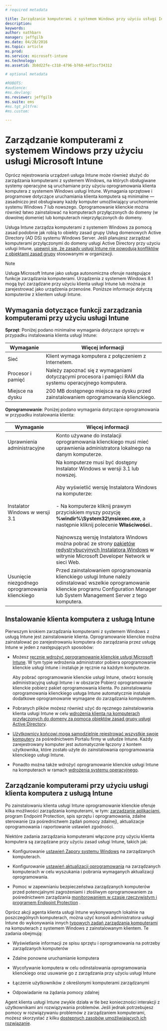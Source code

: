 ```yaml
---
# required metadata

title: Zarządzanie komputerami z systemem Windows przy użyciu usługi Intune | Microsoft Intune
description:
keywords:
author: nathbarn
manager: jeffgilb
ms.date: 04/28/2016
ms.topic: article
ms.prod:
ms.service: microsoft-intune
ms.technology:
ms.assetid: 3b8d22fe-c318-4796-b760-44f1ccf34312

# optional metadata

#ROBOTS:
#audience:
#ms.devlang:
ms.reviewer: jeffgilb
ms.suite: ems
#ms.tgt_pltfrm:
#ms.custom:

---
```


# Zarządzanie komputerami z systemem Windows przy użyciu usługi Microsoft Intune
Oprócz rejestrowania urządzeń usługa Intune może również służyć do zarządzania komputerami z systemem Windows, na których obsługiwane systemy operacyjne są uruchamiane przy użyciu oprogramowania klienta komputera z systemem Windows usługi Intune. Wymagania sprzętowe i programowe dotyczące uruchamiania klienta komputera są minimalne — zasadniczo jest obsługiwany każdy komputer umożliwiający uruchomienie systemu Windows 7 lub nowszego.  Oprogramowanie klienckie można również łatwo zainstalować na komputerach przyłączonych do domeny (w dowolnej domenie) lub komputerach nieprzyłączonych do domeny.

Usługa Intune zarządza komputerami z systemem Windows za pomocą zasad podobnie jak robią to obiekty zasad grupy Usług domenowych Active Directory (AD DS) systemu Windows Server. Jeśli planujesz zarządzać komputerami przyłączonymi do domeny usługi Active Directory przy użyciu usługi Intune, [upewnij się, że zasady usługi Intune nie powodują konfliktów z obiektami zasad grupy](resolve-gpo-and-microsoft-intune-policy-conflicts.md) stosowanymi w organizacji.

> [!NOTE]
> Usługa Microsoft Intune jako usługa autonomiczna oferuje następujące funkcje zarządzania komputerami. Urządzenia z systemem Windows 8.1 mogą być zarządzane przy użyciu klienta usługi Intune lub można je zarejestrować jako urządzenia przenośne. Poniższe informacje dotyczą komputerów z klientem usługi Intune.

## Wymagania dotyczące funkcji zarządzania komputerami przy użyciu usługi Intune

**Sprzęt**:
Poniżej podano minimalne wymagania dotyczące sprzętu w przypadku instalowania klienta usługi Intune:

|Wymaganie|Więcej informacji|
|---------------|--------------------|
|Sieć|Klient wymaga komputera z połączeniem z Internetem.|
|Procesor i pamięć|Należy zapoznać się z wymaganiami dotyczącymi procesora i pamięci RAM dla systemu operacyjnego komputera.|
|Miejsce na dysku|200 MB dostępnego miejsca na dysku przed zainstalowaniem oprogramowania klienckiego.|

**Oprogramowanie**:
Poniżej podano wymagania dotyczące oprogramowania w przypadku instalowania klienta:

|Wymaganie|Więcej informacji|
|---------------|--------------------|
|Uprawnienia administracyjne|Konto używane do instalacji oprogramowania klienckiego musi mieć uprawnienia administratora lokalnego na danym komputerze.|
|Instalator Windows w wersji 3.1|Na komputerze musi być dostępny Instalator Windows w wersji 3.1 lub nowszej.<br /><br />Aby wyświetlić wersję Instalatora Windows na komputerze:<br /><br />-   Na komputerze kliknij prawym przyciskiem myszy pozycję **%windir%\System32\msiexec.exe**, a następnie kliknij polecenie **Właściwości**..<br /><br />Najnowszą wersję Instalatora Windows można pobrać ze strony [pakietów redystrybucyjnych Instalatora Windows](http://go.microsoft.com/fwlink/?LinkID=234258) w witrynie Microsoft Developer Network w sieci Web.|
|Usunięcie niezgodnego oprogramowania klienckiego|Przed zainstalowaniem oprogramowania klienckiego usługi Intune należy odinstalować wszelkie oprogramowanie klienckie programu Configuration Manager lub System Management Server z tego komputera.|

## Instalowanie klienta komputera z usługą Intune
Pierwszym krokiem zarządzania komputerami z systemem Windows z usługą Intune jest zainstalowanie klienta. Oprogramowanie klienckie można zainstalować po zarejestrowaniu komputera do zarządzania przez usługę Intune w jeden z następujących sposobów:

-   Możesz [ręcznie wdrożyć oprogramowanie klienckie usługi Microsoft Intune](install-the-windows-pc-client-with-microsoft-intune.md#to-manually-deploy-the-client-software). W tym typie wdrożenia administrator pobiera oprogramowanie klienckie usługi Intune i instaluje je ręcznie na każdym komputerze.

    Aby pobrać oprogramowanie klienckie usługi Intune, otwórz konsolę administracyjną usługi Intune i w obszarze Pobierz oprogramowanie klienckie pobierz pakiet oprogramowania klienta. Po zainstalowaniu oprogramowania klienckiego usługa Intune automatycznie instaluje dodatkowe oprogramowanie wymagane do zarządzania komputerem.

-   Pobranych plików możesz również użyć do ręcznego zainstalowania klienta usługi Intune w celu [wdrożenia klienta na komputerach przyłączonych do domeny za pomocą obiektów zasad grupy usługi Active Directory](install-the-windows-pc-client-with-microsoft-intune.md#to-automatically-deploy-the-client-software-by-using-group-policy).

-   [Użytkownicy końcowi mogą samodzielnie rejestrować wszystkie swoje komputery](install-the-windows-pc-client-with-microsoft-intune.md#how-users-can-self-enroll-their-computers) za pośrednictwem Portalu firmy w usłudze Intune. Każdy zarejestrowany komputer jest automatycznie łączony z kontem użytkownika, które zostało użyte do zainstalowania oprogramowania klienckiego usługi Intune.

-   Ponadto można także wdrożyć oprogramowanie klienckie usługi Intune na komputerach w ramach [wdrożenia systemu operacyjnego](install-the-windows-pc-client-with-microsoft-intune.md#install-the-microsoft-intune-client-software-as-part-of-an-image).

## Zarządzanie komputerami przy użyciu usługi klienta komputera z usługą Intune
Po zainstalowaniu klienta usługi Intune oprogramowanie klienckie oferuje kilka możliwości zarządzania komputerami, w tym: [zarządzanie aplikacjami](deploy-apps-in-microsoft-intune.md), program Endpoint Protection, spis sprzętu i oprogramowania, zdalne sterowanie (za pośrednictwem żądań pomocy zdalnej), aktualizacje oprogramowania i raportowanie ustawień zgodności.

Niektóre zadania zarządzania komputerami włączone przy użyciu klienta komputera są zarządzane przy użyciu zasad usługi Intune, takich jak:

-   Konfigurowanie [ustawień Zapory systemu Windows](help-protect-windows-pcs-using-windows-firewall-policies-in-microsoft-intune.md) na zarządzanych komputerach.

-   Konfigurowanie [ustawień aktualizacji oprogramowania](keep-windows-pcs-up-to-date-with-software-updates-in-microsoft-intune.md) na zarządzanych komputerach w celu wyszukania i pobrania wymaganych aktualizacji oprogramowania.

-   Pomoc w zapewnianiu bezpieczeństwa zarządzanych komputerów przed potencjalnymi zagrożeniami i złośliwym oprogramowaniem za pośrednictwem zarządzania [monitorowaniem w czasie rzeczywistym i programem Endpoint Protection](help-secure-windows-pcs-with-endpoint-protection-for-microsoft-intune.md) .

Oprócz akcji agenta klienta usługi Intune wykonywanych lokalnie na poszczególnych komputerach, można użyć konsoli administratora usługi Intune do wykonywania innych [typowych zadań zarządzania komputerami](common-windows-pc-management-tasks-with-the-microsoft-intune-computer-client.md) na komputerach z systemem Windows z zainstalowanym klientem. Te zadania obejmują:

-   Wyświetlanie informacji ze spisu sprzętu i oprogramowania na potrzeby zarządzanych komputerów

-   Zdalne ponowne uruchamianie komputera

-   Wycofywanie komputera w celu odinstalowania oprogramowania klienckiego oraz usuwanie go z zarządzania przy użyciu usługi Intune

-   Łączenie użytkowników z określonymi komputerami zarządzanymi

-   Odpowiadanie na żądania pomocy zdalnej

Agent klienta usługi Intune zwykle działa w tle bez konieczności interakcji z użytkownikami ani rozwiązywania problemów. Jeśli jednak potrzebujesz pomocy w rozwiązywaniu problemów z zarządzaniem komputerami, możesz skorzystać z kilku [dostępnych zasobów umożliwiających ich rozwiązanie](/intune/troubleshoot/troubleshoot-client-setup-in-microsoft-intune).


<!--HONumber=May16_HO1-->


